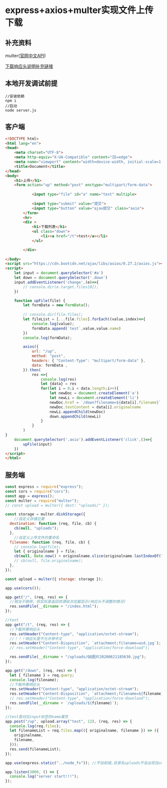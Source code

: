 # express+axios+multer实现文件上传下载

## 补充资料

multer([官网中文API](https://github.com/expressjs/multer/blob/master/doc/README-zh-cn.md))

[下载响应头说明补充链接](https://cloud.tencent.com/developer/article/1417956#:~:text=http%20%E5%8D%8F%E8%AE%AE%E5%AE%9E%E7%8E%B0%E6%96%87%E4%BB%B6%E4%B8%8B%E8%BD%BD%E6%97%B6%EF%BC%8C%E9%9C%80%E8%A6%81%E5%9C%A8%20%E6%9C%8D%E5%8A%A1%E5%99%A8%20%E8%AE%BE%E7%BD%AE%E5%A5%BD%E7%9B%B8%E5%85%B3%E5%93%8D%E5%BA%94%E5%A4%B4%EF%BC%8C%E5%B9%B6%E4%BD%BF%E7%94%A8%E4%BA%8C%E8%BF%9B%E5%88%B6%E4%BC%A0%E8%BE%93%E6%96%87%E4%BB%B6%E6%95%B0%E6%8D%AE%EF%BC%8C%E8%80%8C%E5%AE%A2%E6%88%B7%E7%AB%AF%EF%BC%88%E6%B5%8F%E8%A7%88%E5%99%A8%EF%BC%89%E4%BC%9A%E6%A0%B9%E6%8D%AE%E5%93%8D%E5%BA%94%E5%A4%B4%E6%8E%A5%E6%94%B6%E6%96%87%E4%BB%B6%E6%95%B0%E6%8D%AE%E3%80%82%20%E5%9C%A8,http%20%E5%93%8D%E5%BA%94%E6%8A%A5%E6%96%87%E4%B8%AD%EF%BC%8C%20Content-type%20%E5%92%8C%20Content-Disposition%20%E6%98%AF%E6%9C%80%E5%85%B3%E9%94%AE%E7%9A%84%E4%B8%A4%E4%B8%AA%E5%93%8D%E5%BA%94%E5%A4%B4%E3%80%82)

## 本地开发调试前提

```shell
//安装依赖
npm i
//启动
node server.js
```

## 客户端

```html
<!DOCTYPE html>
<html lang="en">
<head>
    <meta charset="UTF-8">
    <meta http-equiv="X-UA-Compatible" content="IE=edge">
    <meta name="viewport" content="width=device-width, initial-scale=1.0">
    <title>Document</title>
</head>
<body>
    <h1>上传</h1>
    <form action="up" method="post" enctype="multipart/form-data">
       
            <input type="file" id="a" name="test" multiple>
       
            <input type="submit" value="提交">
            <input type="button" value="ajax提交" class="axio">
        </form>
        <hr>
        <div >
            <h1>下载列表</h1>
            <ul class="down">
                <li><a href="/t">test</a></li>
            </ul>

        </div>
        
</body>
<script src="https://cdn.bootcdn.net/ajax/libs/axios/0.27.2/axios.js"></script>
<script>
    let input = document.querySelector('#a')
    let down = document.querySelector('.down')
    input.addEventListener('change',(e)=>{
        // console.dir(e.target.files[0]);
    })

    function upFile(file) {
        let formData = new FormData();
        
        // console.dir(file.files);
        let fileList = [...file.files].forEach((value,index)=>{
            console.log(value);
            formData.append(`test`,value,value.name)
        })
        console.log(formData);

        axios({
            url: "/up",
            method: "post",
            headers: { "Content-Type": "multipart/form-data" },
            data: formData ,
        }).then(
            res =>{
                console.log(res)
                let {data} = res
                for(let i = 0;i < data.length;i++){
                    let newDoc = document.createElement('a')
                    let newLi = document.createElement('li')
                    newDoc.href = `/down?filename=${data[i].filename}`
                    newDoc.textContent = data[i].originalname
                    newLi.appendChild(newDoc)
                    down.appendChild(newLi)
                }
            }
        )
}
    document.querySelector('.axio').addEventListener('click',()=>{
        upFile(input)
    }) 
</script>
</html>
```

## 服务端

```js
const express = require("express");
const cors = require("cors");
const app = express();
const multer = require("multer");
// const upload = multer({ dest: "uploads/" });

const storage = multer.diskStorage({
    //自定义存储位置
  destination: function (req, file, cb) {
    cb(null, "uploads");
  },
    //自定义上传文件的重命名
  filename: function (req, file, cb) {
    // console.log(file);
    let { originalname } = file;
    cb(null, Date.now() + originalname.slice(originalname.lastIndexOf(".")));
    // cb(null, file.originalname);
  },
});

const upload = multer({ storage: storage });

app.use(cors());

app.get("/", (req, res) => {
  //相当于跳转，但实际是返回资源给浏览器显示(响应头不调整的情况)
  res.sendFile(__dirname + "/index.html");
});

//test
app.get("/t", (req, res) => {
  //下载所需响应头
  res.setHeader("Content-type", "application/octet-stream");
  //！！！响应头里不允许带中文
  res.setHeader("Content-Disposition", `attachment;filename=asd.jpg`);
  // res.setHeader("Content-type", "application/force-download");

  res.sendFile(__dirname + "/uploads/QQ图片20200621185630.jpg");
});

app.get("/down", (req, res) => {
  let { filename } = req.query;
  console.log(filename);
  //下载所需响应头
  res.setHeader("Content-type", "application/octet-stream");
  res.setHeader("Content-Disposition", `attachment;filename=${filename}`);
  // res.setHeader("Content-type", "application/force-download");
  res.sendFile(__dirname + `/uploads/${filename}`);
});

//test是对应input标签的name属性
app.post("/up", upload.array("test", 12), (req, res) => {
  console.log(req.files);
  let filenameList = req.files.map(({ originalname, filename }) => ({
    originalname,
    filename,
  }));
  res.send(filenameList);
});

app.use(express.static("../node_fs")); //不加前缀,目录名uploads不会出现在url路径上

app.listen(3000, () => {
  console.log("server start!!!");
});

```

